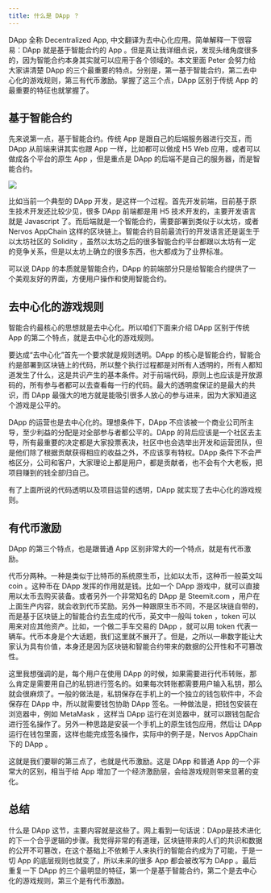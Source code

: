 ```yaml
---
title: 什么是 DApp ？
---
```


DApp 全称 Decentralized App, 中文翻译为去中心化应用。简单解释一下很容易：DApp 就是基于智能合约的 App 。但是真让我详细点说，发现头绪角度很多的，因为智能合约本身其实就可以应用于各个领域的。本文里面 Peter 会努力给大家讲清楚 DApp 的三个最重要的特点。分别是，第一基于智能合约，第二去中心化的游戏规则，第三有代币激励。掌握了这三个点，DApp 区别于传统 App 的最重要的特征也就掌握了。

## 基于智能合约

先来说第一点，基于智能合约。传统 App 是跟自己的后端服务器进行交互，而 DApp 从前端来讲其实也跟 App 一样，比如都可以做成 H5 Web 应用，或者可以做成各个平台的原生 App ，但是重点是 DApp 的后端不是自己的服务器，而是智能合约。

![](https://img.haoqicat.com/2018090503.jpg)

比如当前一个典型的 DApp 开发，是这样一个过程。首先开发前端，目前基于原生技术开发还比较少见，很多 DApp 前端都是用 H5 技术开发的，主要开发语言就是 Javascript 了。而后端就是一个智能合约，需要部署到类似于以太坊，或者 Nervos AppChain 这样的区块链上。智能合约目前最流行的开发语言还是诞生于以太坊社区的 Solidity ，虽然以太坊之后的很多智能合约平台都跟以太坊有一定的竞争关系，但是以太坊上确立的很多东西，也大都成为了业界标准。

可以说 DApp 的本质就是智能合约，DApp 的前端部分只是给智能合约提供了一个美观友好的界面，方便用户操作和使用智能合约。

## 去中心化的游戏规则

智能合约最核心的思想就是去中心化。所以咱们下面来介绍 DApp 区别于传统 App 的第二个特点，就是去中心化的游戏规则。

要达成“去中心化”首先一个要求就是规则透明。DApp 的核心是智能合约，智能合约是部署到区块链上的代码，所以整个执行过程都是对所有人透明的，所有人都知道发生了什么，这是共识产生的基本条件。对于前端代码，原则上也应该是开放源码的，所有参与者都可以去查看每一行的代码。最大的透明度保证的是最大的共识，而 DApp 最强大的地方就是能吸引很多人放心的参与进来，因为大家知道这个游戏是公平的。

DApp 的运营也是去中心化的。理想条件下，DApp 不应该被一个商业公司所主导，至少利益的分配是对全部参与者都公平的。DApp 的背后应该是一个社区去主导，所有最重要的决定都是大家投票表决，社区中也会选举出开发和运营团队，但是他们除了根据贡献获得相应的收益之外，不应该享有特权。DApp 条件下不会严格区分，公司和客户，大家理论上都是用户，都是贡献者，也不会有个大老板，把项目赚到的钱全部归自己。

有了上面所说的代码透明以及项目运营的透明，DApp 就实现了去中心化的游戏规则。

## 有代币激励

DApp 的第三个特点，也是跟普通 App 区别非常大的一个特点，就是有代币激励。

代币分两种。一种是类似于比特币的系统原生币，比如以太币，这种币一般英文叫 coin 。这种币在 DApp 发挥的作用就是钱。比如一个 DApp 游戏中，就可以直接用以太币去购买装备。或者另外一个非常知名的 DApp 是 Steemit.com ，用户在上面生产内容，就会收到代币奖励。另外一种跟原生币不同，不是区块链自带的，而是基于区块链上的智能合约去生成的代币，英文中一般叫 token ，token 可以用来对应其他资产。比如，一个做二手车交易的 DApp ，就可以用 token 代表一辆车。代币本身是个大话题，我们这里就不展开了。但是，之所以一串数字能让大家认为具有价值，本身还是因为区块链和智能合约带来的数据的公开性和不可篡改性。

这里我想强调的是，每个用户在使用 DApp 的时候，如果需要进行代币转账，那么肯定是需要用自己的私钥进行签名的。如果每次转账都需要用户输入私钥，那么就会很麻烦了。一般的做法是，私钥保存在手机上的一个独立的钱包软件中，不会保存在 DApp 中，所以就需要钱包协助 DApp 签名。一种做法是，把钱包安装在浏览器中，例如 MetaMask ，这样当 DApp 运行在浏览器中，就可以跟钱包配合进行签名操作了。另外一种思路是安装一个手机上的原生钱包应用，然后让 DApp 运行在钱包里面，这样也能完成签名操作，实际中的例子是，Nervos AppChain 下的 DApp 。

这就是我们要聊的第三点了，也就是代币激励。这是 DApp 和普通 App 的一个非常大的区别，相当于给 App 增加了一个经济激励层，会给游戏规则带来显著的变化。

## 总结

什么是 DApp 这节，主要内容就是这些了。网上看到一句话说：DApp是技术进化的下一个合乎逻辑的步骤。我觉得非常的有道理，区块链带来的人们的共识和数据的公开不可篡改，在这个基础上不依赖于人来执行的智能合约成为了可能，于是一切 App 的底层规则也就变了，所以未来的很多 App 都会被改写为 DApp 。最后重复一下 DApp 的三个最明显的特征，第一个是基于智能合约，第二个是去中心化的游戏规则，第三个是有代币激励。
